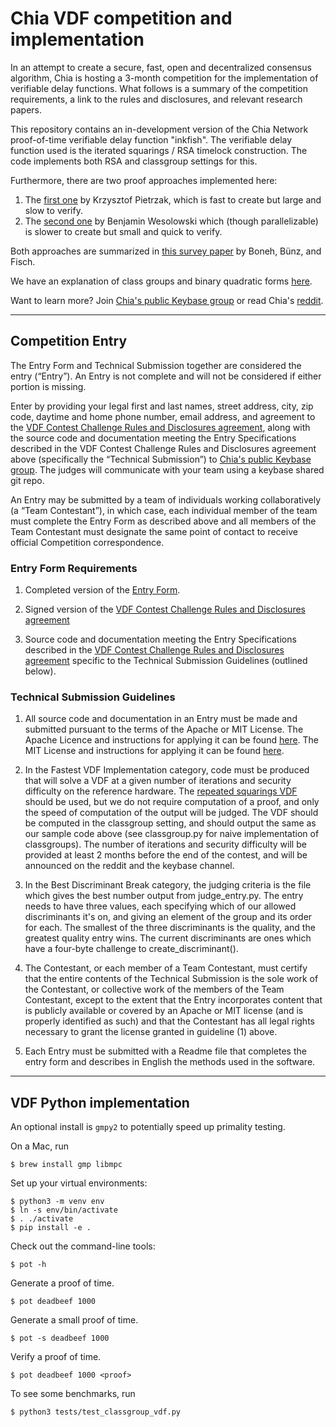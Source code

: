 # Chia VDF competition and implementation

In an attempt to create a secure, fast, open and decentralized consensus algorithm, Chia is hosting a 3-month competition for the implementation of verifiable delay functions.   What follows is a summary of the competition requirements, a link to the rules and disclosures, and relevant research papers.

This repository contains an in-development version of the Chia Network proof-of-time verifiable delay function "inkfish".  The verifiable delay function used is the iterated squarings / RSA timelock construction. The code implements both RSA and classgroup settings for this.

Furthermore, there are two proof approaches implemented here:
1. The [first one](https://eprint.iacr.org/2018/627.pdf) by Krzysztof Pietrzak, which is fast to create but large and slow to verify.
2. The [second one](https://eprint.iacr.org/2018/623.pdf) by Benjamin Wesolowski which (though parallelizable) is slower to create but small and quick to verify.

Both approaches are summarized in [this survey paper](https://eprint.iacr.org/2018/712.pdf) by Boneh, Bünz, and Fisch.

We have an explanation of class groups and binary quadratic forms [here](https://www.dropbox.com/s/aqupbohwj08s1q3/bqf%20%281%29.pdf?dl=0).

Want to learn more? Join [Chia's public Keybase group](https://keybase.io/team/chia_network.public) or read Chia's [reddit](https://www.reddit.com/r/chia_vdf).

---
## Competition Entry

The Entry Form and Technical Submission together are considered the entry (“Entry”). An Entry is not complete and will not be considered if either portion is missing.

Enter by providing your legal first and last names, street address, city, zip code, daytime and home phone number, email address, and agreement to the [VDF Contest Challenge Rules and Disclosures agreement](https://www.dropbox.com/s/46b92qfvrxw8jzp/Chia%20Network%20-%20VDF%20Contest%20Rules%20and%20Disclosures%20%284%29.pdf?dl=0),  along with the source code and documentation meeting the Entry Specifications described in the VDF Contest Challenge Rules and Disclosures agreement above (specifically the “Technical Submission”) to [Chia's public Keybase group](https://keybase.io/team/chia_network.public). The judges will communicate with your team using a keybase shared git repo.

An Entry may be submitted by a team of individuals working collaboratively (a “Team Contestant”), in which case, each individual member of the team must complete the Entry Form as described above and all members of the Team Contestant must designate the same point of contact to receive official Competition correspondence.

### Entry Form Requirements

1. Completed version of the [Entry Form](https://www.dropbox.com/s/odsglm1eu9z6g8v/CHIA%20NETWORK%20APPLICATION%20FORM%204812-8893-1439%20v.1.pdf?dl=0).

2. Signed version of the [VDF Contest Challenge Rules and Disclosures agreement](https://www.dropbox.com/s/46b92qfvrxw8jzp/Chia%20Network%20-%20VDF%20Contest%20Rules%20and%20Disclosures%20%284%29.pdf?dl=0)

3. Source code and documentation meeting the Entry Specifications described in the [VDF Contest Challenge Rules and Disclosures agreement](https://www.dropbox.com/s/46b92qfvrxw8jzp/Chia%20Network%20-%20VDF%20Contest%20Rules%20and%20Disclosures%20%284%29.pdf?dl=0) specific to the Technical Submission Guidelines (outlined below).

### Technical Submission Guidelines

1. All source code and documentation in an Entry must be made and submitted pursuant to the terms of the Apache or MIT License. The Apache Licence and instructions for applying it can be found [here](https://www.apache.org/licenses/LICENSE-2.0). The MIT License and instructions for applying it can be found [here](https://opensource.org/licenses/MIT).

2. In the Fastest VDF Implementation category, code must be produced that will solve a VDF at a given number of iterations and security difficulty on the reference hardware. The [repeated squarings VDF](https://eprint.iacr.org/2018/623.pdf) should be used, but we do not require computation of a proof, and only the speed of computation of the output will be judged. The VDF should be computed in the classgroup setting, and should output the same as our sample code above (see classgroup.py for naive implementation of classgroups). The number of iterations and security difficulty will be provided at least 2 months before the end of the contest, and will be announced on the reddit and the keybase channel.

3. In the Best Discriminant Break category, the judging criteria is the file which gives the best number output from judge_entry.py. The entry needs to have three values, each specifying which of our allowed discriminants it's on, and giving an element of the group and its order for each. The smallest of the three discriminants is the quality, and the greatest quality entry wins. The current discriminants are ones which have a four-byte challenge to create_discriminant().

4. The Contestant, or each member of a Team Contestant, must certify that the entire contents of the Technical Submission is the sole work of the Contestant, or collective work of the members of the Team Contestant, except to the extent that the Entry incorporates content that is publicly available or covered by an Apache or MIT license (and is properly identified as such) and that the Contestant has all legal rights necessary to grant the license granted in guideline (1) above.

5. Each Entry must be submitted with a Readme file that completes the entry form and describes in English the methods used in the software.
---

## VDF Python implementation

An optional install is `gmpy2` to potentially speed up primality testing.

On a Mac, run

    $ brew install gmp libmpc


Set up your virtual environments:

    $ python3 -m venv env
    $ ln -s env/bin/activate
    $ . ./activate
    $ pip install -e .

Check out the command-line tools:

    $ pot -h

Generate a proof of time.

    $ pot deadbeef 1000

Generate a small proof of time.

    $ pot -s deadbeef 1000

Verify a proof of time.

    $ pot deadbeef 1000 <proof>

To see some benchmarks, run

    $ python3 tests/test_classgroup_vdf.py
